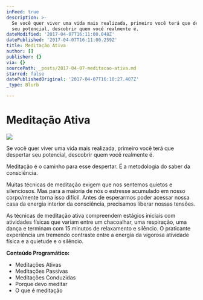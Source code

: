 ```yaml
---
inFeed: true
description: >-
  Se você quer viver uma vida mais realizada, primeiro você terá que despertar
  seu potencial, descobrir quem você realmente é. 
dateModified: '2017-04-07T16:11:00.048Z'
datePublished: '2017-04-07T16:11:00.259Z'
title: Meditação Ativa
author: []
publisher: {}
via: {}
sourcePath: _posts/2017-04-07-meditacao-ativa.md
starred: false
datePublishedOriginal: '2017-04-07T16:10:27.407Z'
_type: Blurb

---
```

# Meditação Ativa
![](https://the-grid-user-content.s3-us-west-2.amazonaws.com/aa79a82d-ab28-44fa-a5de-08e79239217f.jpg)

Se você quer viver uma vida mais realizada, primeiro você terá que despertar seu potencial, descobrir quem você realmente é. 

Meditação é o caminho para esse despertar. É a metodologia do saber da consciência. 

Muitas técnicas de meditação exigem que nos sentemos quietos e silenciosos. Mas para a maioria de nós o estresse acumulado em nosso corpo/mente torna isso difícil. Antes de esperarmos poder acessar nossa casa da energia interior da consciência, precisamos liberar nossas tensões.

As técnicas de meditação ativa compreendem estágios iniciais com atividades físicas que variam entre um chacoalhar, uma respiração, uma dança e terminam com 15 minutos de relaxamento e silêncio. O praticante experiência um tremendo contraste entre a energia da vigorosa atividade física e a quietude e o silêncio.

**Conteúdo Programático:**

* Meditações Ativas
* Meditações Passivas
* Meditações Conduzidas
* Porque devo meditar
* O que é meditação